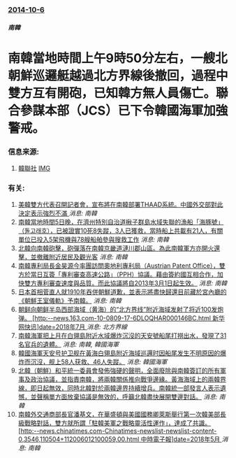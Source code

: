 ### [2014-10-6](/news/2014/10/6/index.md)

##### 南韓
#  南韓當地時間上午9時50分左右，一艘北朝鮮巡邏艇越過北方界線後撤回，過程中雙方互有開砲，已知韓方無人員傷亡。聯合參謀本部（JCS）已下令韓國海軍加強警戒。 




### 信息来源:

1. [韓聯社](http://chinese.yonhapnews.co.kr/international/2014/10/07/0301000000ACK20141007001300881.HTML) [IMG](https://img.yna.co.kr/mpic/YH/2014/08/13/MYH20140813000800038_P4.jpg)

### 有关:

1. [美韓雙方代表召開記者會，宣布將在南韓部署THAAD系統。中國外交部對此決定表示強烈不滿 ](/zh/news/2016/07/8/美韓雙方代表召開記者會-宣布將在南韓部署THAAD系統-中國外交部對此決定表示強烈不滿.md) _消息: 南韓_
2. [南韓當地時間5日晚，在濟州特別自治道楸子群島水域失聯的漁船「海豚號」（돌고래호），已被證實10死8失蹤，3人已獲救，當時船上共載有21人，有關單位已投入5架飛機與78艘船舶參與搜救工作](/zh/news/2015/09/7/南韓當地時間5日晚-在濟州特別自治道楸子群島水域失聯的漁船-海豚號-돌고래호-已被證實10死8失蹤-3人已獲救-當時.md) _消息: 南韓_
3. [ 北韓向南韓砲擊，砲彈落在南韓京畿道漣川郡山區。為此南韓軍方亦開火還擊，並撤離附近居民及觀光客](/zh/news/2015/08/20/北韓向南韓砲擊-砲彈落在南韓京畿道漣川郡山區-為此南韓軍方亦開火還擊-並撤離附近居民及觀光客.md) _消息: 南韓_
4. [南韓專利局長金昊源今率團訪問奧地利專利局（Austrian Patent Office），雙方於當日互簽「專利審查高速公路」（PPH）協議。藉由簽約國互相合作，加快雙方專利審查速度與品質。而此協議將自2013年3月1日起生效。](/zh/news/2012/12/5/南韓專利局長金昊源今率團訪問奧地利專利局-Austrian-Patent-Office-雙方於當日互簽-專利審查高速公.md) _消息: 南韓_
5. [ 日本首相菅直人就1910年吞併朝鮮道歉，並表示將盡快歸還目前藏於宮內廳的《朝鮮王室儀軌》予南韓。](/zh/news/2010/08/10/日本首相菅直人就1910年吞併朝鮮道歉-並表示將盡快歸還目前藏於宮內廳的-朝鮮王室儀軌-予南韓.md) _消息: 南韓_
6. [ 朝鲜向朝鲜半岛西部海域（黄海）的“北方界线”附近海域发射了将近100发炮弹。 [http:--news.163.com-10-0809-17-6DLOQHAR000146BC.html 新华网快讯]date=2018年7月 ](/zh/news/2010/08/9/朝鲜向朝鲜半岛西部海域-黄海-的-北方界线-附近海域发射了将近100发炮弹-http-news163com.md) _消息: 北方界線_
7. [ 南韓海軍把上月在白翎島附近水域爆炸沉沒的天安號船尾打撈出水，發現了31名官兵的遺體。](/zh/news/2010/04/15/南韓海軍把上月在白翎島附近水域爆炸沉沒的天安號船尾打撈出水-發現了31名官兵的遺體.md) _消息: 南韓, 韓國海軍_
8. [ 韓國海軍天安号护卫舰在黃海白翎島附近海域巡邏时因船尾发生不明原因的爆炸而沉沒，舰上58人获救、46人失蹤。](/zh/news/2010/03/26/韓國海軍天安号护卫舰在黃海白翎島附近海域巡邏时因船尾发生不明原因的爆炸而沉沒-舰上58人获救-46人失蹤.md) _消息: 韓國海軍_
9. [北韓（朝鮮）和平統一委員會發佈強硬的聲明，全面廢除與南韓簽訂的所有軍事及政治協議，並指責南韓，將兩韓關係推向戰爭邊緣。黃海海域上的兩韓界線，即日起無效，同時北韓對於兩韓邊界持續增兵。南韓統一部發言人表示遺憾，並聲稱單方面放棄協議是無效的，呼籲北韓盡快展開雙邊對話。](/zh/news/2009/01/30/北韓-朝鮮-和平統一委員會發佈強硬的聲明-全面廢除與南韓簽訂的所有軍事及政治協議-並指責南韓-將兩韓關係推向戰爭邊緣-黃.md) _消息: 南韓_
10. [南韓外交通商部長官潘基文，在華盛頓與美國國務卿萊斯舉行第一次韓美部長級戰略對話，雙方就所謂「駐韓美軍之戰略靈活性運作」，達成了共識。[http:--news.chinatimes.com-Chinatimes-newslist-newslist-content-0,3546,110504+112006012100059,00.html 中時電子報]date=2018年5月 ](/zh/news/2006/01/20/南韓外交通商部長官潘基文-在華盛頓與美國國務卿萊斯舉行第一次韓美部長級戰略對話-雙方就所謂-駐韓美軍之戰略靈活性運作.md) _消息: 南韓_
